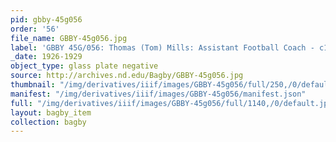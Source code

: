 ```yaml
---
pid: gbby-45g056
order: '56'
file_name: GBBY-45g056.jpg
label: 'GBBY 45G/056: Thomas (Tom) Mills: Assistant Football Coach - c1926-1929'
_date: 1926-1929
object_type: glass plate negative
source: http://archives.nd.edu/Bagby/GBBY-45g056.jpg
thumbnail: "/img/derivatives/iiif/images/GBBY-45g056/full/250,/0/default.jpg"
manifest: "/img/derivatives/iiif/images/GBBY-45g056/manifest.json"
full: "/img/derivatives/iiif/images/GBBY-45g056/full/1140,/0/default.jpg"
layout: bagby_item
collection: bagby
---
```

